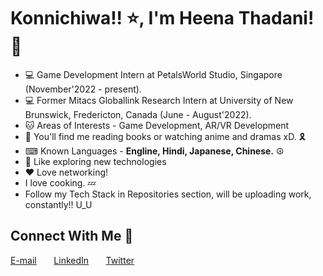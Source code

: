 # Konnichiwa!! ⭐, I'm Heena Thadani! 👋
* 💻 Game Development Intern at PetalsWorld Studio, Singapore (November'2022 - present).
* 💻 Former Mitacs Globallink Research Intern at University of New Brunswick, Fredericton, Canada (June - August'2022).
* 🐱‍ Areas of Interests - Game Development, AR/VR Development
* 💫 You'll find me reading books or watching anime and dramas xD. 🎗
* ⌨ Known Languages - **Engline, Hindi, Japanese, Chinese.** ☮
* 💫 Like exploring new technologies
* ❤  Love networking!
* I love cooking. 💤
* Follow my Tech Stack in Repositories section, will be uploading work, constantly!! U_U


## Connect With Me 🌟
[E-mail](heenathadani26@gmail.com) &nbsp; &nbsp; &nbsp; [LinkedIn](https://www.linkedin.com/in/heena-thadani/) &nbsp; &nbsp; &nbsp; [Twitter](https://twitter.com/thadaniheena_)  
<br>
